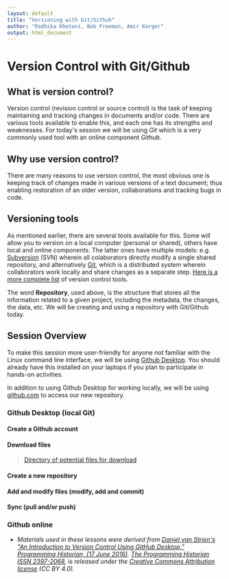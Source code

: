 ```yaml
---
layout: default
title: "Versioning with Git/Github"
author: "Radhika Khetani, Bob Freeman, Amir Karger"
output: html_document
---
```


# Version Control with Git/Github

## What is version control?

Version control (revision control or source control) is the task of keeping maintaining and tracking changes in documents and/or code. There are various tools available to enable this, and each one has its strengths and weaknesses. For today's session we will be using *Git* which is a very commonly used tool with an online component *Github*. 

## Why use version control?

There are many reasons to use version control, the most obvious one is keeping track of changes made in various versions of a text document; thus enabling restoration of an older version, collaborations and tracking bugs in code.

## Versioning tools

As mentioned earlier, there are several tools available for this. Some will allow you to version on a local computer (personal or shared), others have local and online components. The latter ones have multiple models: e.g. [Subversion](http://subversion.apache.org/) (SVN) wherein all colaborators directly modify a single shared repository, and alternatively [Git](https://git-scm.com/), which is a distributed system wherein collaborators work locally and share changes as a separate step. [Here is a more complete list](https://en.wikipedia.org/wiki/List_of_version_control_software) of version control tools.

The word **Repository**, used above, is the structure that stores all the information related to a given project, including the metadata, the changes, the data, etc. We will be creating and using a repository with Git/Github today.

## Session Overview

To make this session more user-friendly for anyone not familiar with the Linux command line interface, we will be using [Github Desktop](https://desktop.github.com/). You should already have this installed on your laptops if you plan to participate in hands-on activities. 

In addition to using Github Desktop for working locally, we will be using [github.com](http://github.com) to access our new repository.

### Github Desktop (local Git)

#### Create a Github account

#### Download files
> [Directory of potential files for download](https://github.com/IQSS/datafest/tree/master/versioning/data)

#### Create a new repository

#### Add and modify files (modify, add and commit)

#### Sync (pull and/or push)

### Github online

* *Materials used in these lessons were derived from [Daniel van Strien's "An Introduction to Version Control Using GitHub Desktop," Programming Historian, (17 June 2016)](http://programminghistorian.org/lessons/getting-started-with-github-desktop). [The Programming Historian ISSN 2397-2068](http://programminghistorian.org/), is released under the [Creative Commons Attribution license](https://creativecommons.org/licenses/by/4.0/) (CC BY 4.0).*
